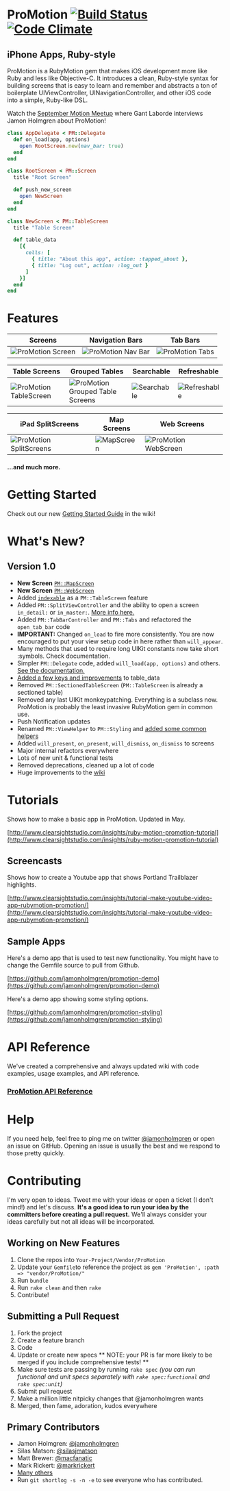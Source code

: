# ProMotion [![Build Status](https://travis-ci.org/clearsightstudio/ProMotion.png)](https://travis-ci.org/clearsightstudio/ProMotion) [![Code Climate](https://codeclimate.com/github/clearsightstudio/ProMotion.png)](https://codeclimate.com/github/clearsightstudio/ProMotion)

## iPhone Apps, Ruby-style

ProMotion is a RubyMotion gem that makes iOS development more like Ruby and less like Objective-C.
It introduces a clean, Ruby-style syntax for building screens that is easy to learn and remember and
abstracts a ton of boilerplate UIViewController, UINavigationController, and other iOS code into a
simple, Ruby-like DSL.

Watch the [September Motion Meetup](http://www.youtube.com/watch?v=rf7h-3AiMRQ) where Gant Laborde
interviews Jamon Holmgren about ProMotion!

```ruby
class AppDelegate < PM::Delegate
  def on_load(app, options)
    open RootScreen.new(nav_bar: true)
  end
end

class RootScreen < PM::Screen
  title "Root Screen"

  def push_new_screen
    open NewScreen
  end
end

class NewScreen < PM::TableScreen
  title "Table Screen"

  def table_data
    [{
      cells: [
        { title: "About this app", action: :tapped_about },
        { title: "Log out", action: :log_out }
      ]
    }]
  end
end
```

# Features

|Screens|Navigation Bars|Tab Bars|
|---|---|---|
|![ProMotion Screen](https://f.cloud.github.com/assets/1479215/751058/486b6e1e-e4e7-11e2-9d1f-d9380a58f643.png)|![ProMotion Nav Bar](https://f.cloud.github.com/assets/1479215/751076/e4762858-e4e7-11e2-8442-ac7c9ad142e6.png)|![ProMotion Tabs](https://f.cloud.github.com/assets/1479215/751128/76ebe320-e4e9-11e2-86ee-d81c4c1e92f2.png)|

|Table Screens|Grouped Tables|Searchable|Refreshable|
|---|---|---|---|
|![ProMotion TableScreen](https://f.cloud.github.com/assets/1479215/751067/8fe7631a-e4e7-11e2-84f1-6ae50ac4f8e8.png)|![ProMotion Grouped Table Screens](https://f.cloud.github.com/assets/1479215/751162/a805b9da-e4ea-11e2-9c39-0c65f8a8de77.png)|![Searchable](https://f.cloud.github.com/assets/1479215/707490/ba750216-de1d-11e2-9594-0880b12f8ffe.png)|![Refreshable](https://f.cloud.github.com/assets/139261/472574/af268e52-b735-11e2-8b9b-a9245b421715.gif)|


|iPad SplitScreens|Map Screens|Web Screens|
|---|---|---|
|![ProMotion SplitScreens](https://f.cloud.github.com/assets/1479215/751188/13c3a7c6-e4ec-11e2-8c87-a94e0c07702b.png)|![MapScreen](https://f.cloud.github.com/assets/1479215/751217/dab20958-e4ed-11e2-9b3e-b42c0199d9e7.png)|![ProMotion WebScreen](https://f.cloud.github.com/assets/1479215/751235/b6fe91ba-e4ee-11e2-8707-c74c7f833de3.png)|

#### ...and much more.

# Getting Started

Check out our new [Getting Started Guide](https://github.com/clearsightstudio/ProMotion/wiki/Guide:-Getting-Started) in the wiki!

# What's New?

## Version 1.0

* **New Screen** [`PM::MapScreen`](https://github.com/clearsightstudio/ProMotion/wiki/API-Reference:-ProMotion::MapScreen)
* **New Screen** [`PM::WebScreen`](https://github.com/clearsightstudio/ProMotion/wiki/API-Reference:-ProMotion::WebScreen)
* Added [`indexable`](https://github.com/clearsightstudio/ProMotion/wiki/API-Reference:-ProMotion::TableScreen#indexable) as a `PM::TableScreen` feature
* Added `PM::SplitViewController` and the ability to open a screen `in_detail:` or `in_master:`. [More info here.](https://github.com/clearsightstudio/ProMotion/wiki/API-Reference:-ProMotion::Screen#openscreen-args--)
* Added `PM::TabBarController` and `PM::Tabs` and refactored the `open_tab_bar` code
* **IMPORTANT:** Changed `on_load` to fire more consistently. You are now encouraged to put your view setup code in here rather than `will_appear`.
* Many methods that used to require long UIKit constants now take short :symbols. Check documentation.
* Simpler `PM::Delegate` code, added `will_load(app, options)` and others. [See the documentation.](https://github.com/clearsightstudio/ProMotion/wiki/API-Reference:-ProMotion::Delegate)
* [Added a few keys and improvements](https://github.com/clearsightstudio/ProMotion/wiki/Reference%3A-All-available-table_data-options) to table_data
* Removed `PM::SectionedTableScreen` (`PM::TableScreen` is already a sectioned table)
* Removed any last UIKit monkeypatching. Everything is a subclass now. ProMotion is probably the least invasive RubyMotion gem in common use.
* Push Notification updates
* Renamed `PM::ViewHelper` to `PM::Styling` and [added some common helpers](https://github.com/clearsightstudio/ProMotion/wiki/API-Reference:-ProMotion::Screen#hex_colorstr)
* Added `will_present`, `on_present`, `will_dismiss`, `on_dismiss` to screens
* Major internal refactors everywhere
* Lots of new unit & functional tests
* Removed deprecations, cleaned up a lot of code
* Huge improvements to the [wiki](https://github.com/clearsightstudio/ProMotion/wiki)

# Tutorials

Shows how to make a basic app in ProMotion. Updated in May.

[http://www.clearsightstudio.com/insights/ruby-motion-promotion-tutorial](http://www.clearsightstudio.com/insights/ruby-motion-promotion-tutorial)

## Screencasts

Shows how to create a Youtube app that shows Portland Trailblazer highlights.

[http://www.clearsightstudio.com/insights/tutorial-make-youtube-video-app-rubymotion-promotion/](http://www.clearsightstudio.com/insights/tutorial-make-youtube-video-app-rubymotion-promotion/)

## Sample Apps

Here's a demo app that is used to test new functionality. You might have to change the Gemfile
source to pull from Github.

[https://github.com/jamonholmgren/promotion-demo](https://github.com/jamonholmgren/promotion-demo)

Here's a demo app showing some styling options.

[https://github.com/jamonholmgren/promotion-styling](https://github.com/jamonholmgren/promotion-styling)

# API Reference

We've created a comprehensive and always updated wiki with code examples, usage examples, and API reference.

### [ProMotion API Reference](https://github.com/clearsightstudio/ProMotion/wiki)

# Help

If you need help, feel free to ping me on twitter [@jamonholmgren](http://twitter.com/jamonholmgren)
or open an issue on GitHub. Opening an issue is usually the best and we respond to those pretty quickly.

# Contributing

I'm very open to ideas. Tweet me with your ideas or open a ticket (I don't mind!)
and let's discuss. **It's a good idea to run your idea by the committers before creating
a pull request.** We'll always consider your ideas carefully but not all ideas will be
incorporated.

## Working on New Features

1. Clone the repos into `Your-Project/Vendor/ProMotion`
2. Update your `Gemfile`to reference the project as `gem 'ProMotion', :path => "vendor/ProMotion/"`
3. Run `bundle`
4. Run `rake clean` and then `rake`
5. Contribute!

## Submitting a Pull Request

1. Fork the project
2. Create a feature branch
3. Code
4. Update or create new specs ** NOTE: your PR is far more likely to be merged if you include comprehensive tests! **
5. Make sure tests are passing by running `rake spec` *(you can run functional and unit specs separately with `rake spec:functional` and `rake spec:unit`)*
6. Submit pull request
7. Make a million little nitpicky changes that @jamonholmgren wants
8. Merged, then fame, adoration, kudos everywhere

## Primary Contributors

* Jamon Holmgren: [@jamonholmgren](https://twitter.com/jamonholmgren)
* Silas Matson: [@silasjmatson](https://twitter.com/silasjmatson)
* Matt Brewer: [@macfanatic](https://twitter.com/macfanatic)
* Mark Rickert: [@markrickert](https://twitter.com/markrickert)
* [Many others](https://github.com/clearsightstudio/ProMotion/graphs/contributors)
* Run `git shortlog -s -n -e` to see everyone who has contributed.

